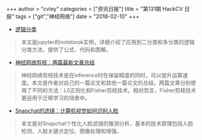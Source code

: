 +++
author = "cvley"
categories = ["资讯日报"]
title = "第131期 HackCV 日报"
tags = ["git","神经网络"]
date = "2018-02-10"
+++

- [逻辑分类](http://nbviewer.jupyter.org/github/gpeyre/numerical-tours/blob/master/python/ml_3_classification.ipynb?from=hackcv&hmsr=hackcv.com&utm_medium=hackcv.com&utm_source=hackcv.com)

> 本文是jupyter的notebook实例，详细介绍了应用到二分类和多分类的逻辑分类方法，提供了公式、代码和图解。

- [神经网络剪枝：两篇最新文章总结](http://www.inference.vc/pruning-neural-networks-two-recent-papers/?from=hackcv&hmsr=hackcv.com&utm_medium=hackcv.com&utm_source=hackcv.com)

> 神经网络剪枝技术是在inference时在保留精度的同时，可以提升运算速度。本文是作者对自己的一篇论文和其他一篇论文的总结，两篇文章分别使用了不同的方法：L0正则化和Fisher剪枝技术。相对而言，Fisher剪枝技术更适用于迁移学习的场景中。

- [Snapchat的滤镜：计算机视觉如何识别人脸](https://medium.com/swlh/snapchats-filters-how-computer-vision-recognizes-your-face-9ce536206fa7?from=hackcv&hmsr=hackcv.com&utm_medium=hackcv.com&utm_source=hackcv.com)

> 本文是对Snapchat个性化人脸滤镜的推测分析，基本的技术原理包括人脸检测、人脸关键点定位、图像处理和增强。

